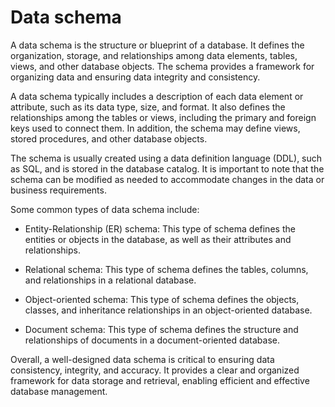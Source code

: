 # Data schema

A data schema is the structure or blueprint of a database. It defines the organization, storage, and relationships among data elements, tables, views, and other database objects. The schema provides a framework for organizing data and ensuring data integrity and consistency.

A data schema typically includes a description of each data element or attribute, such as its data type, size, and format. It also defines the relationships among the tables or views, including the primary and foreign keys used to connect them. In addition, the schema may define views, stored procedures, and other database objects.

The schema is usually created using a data definition language (DDL), such as SQL, and is stored in the database catalog. It is important to note that the schema can be modified as needed to accommodate changes in the data or business requirements.

Some common types of data schema include:

* Entity-Relationship (ER) schema: This type of schema defines the entities or objects in the database, as well as their attributes and relationships.

* Relational schema: This type of schema defines the tables, columns, and relationships in a relational database.

* Object-oriented schema: This type of schema defines the objects, classes, and inheritance relationships in an object-oriented database.

* Document schema: This type of schema defines the structure and relationships of documents in a document-oriented database.

Overall, a well-designed data schema is critical to ensuring data consistency, integrity, and accuracy. It provides a clear and organized framework for data storage and retrieval, enabling efficient and effective database management.